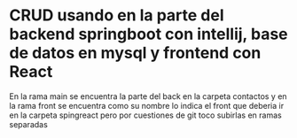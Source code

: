 # CRUD usando en la parte del backend springboot con intellij, base de datos en mysql y frontend con React
En la rama main se encuentra la parte del back en la carpeta contactos y en la rama front se encuentra como su nombre lo indica el front que deberia ir en la carpeta
spingreact pero por cuestiones de git toco subirlas en ramas separadas 
